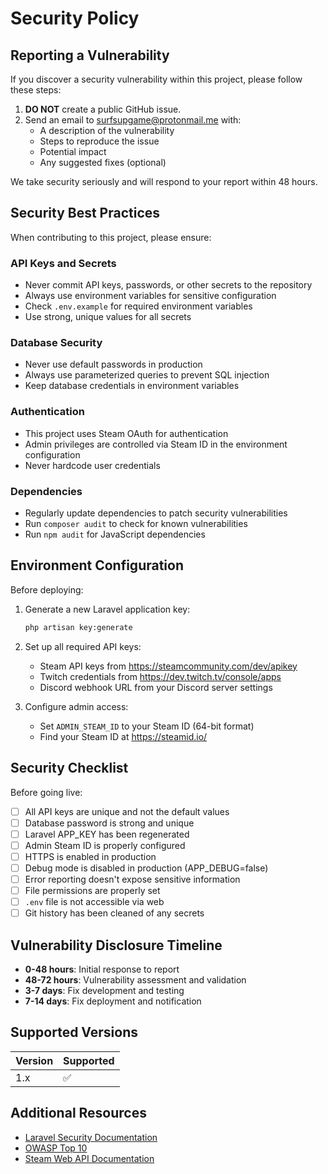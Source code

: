 # Security Policy

## Reporting a Vulnerability

If you discover a security vulnerability within this project, please follow these steps:

1. **DO NOT** create a public GitHub issue.
2. Send an email to surfsupgame@protonmail.me with:
   - A description of the vulnerability
   - Steps to reproduce the issue
   - Potential impact
   - Any suggested fixes (optional)

We take security seriously and will respond to your report within 48 hours.

## Security Best Practices

When contributing to this project, please ensure:

### API Keys and Secrets
- Never commit API keys, passwords, or other secrets to the repository
- Always use environment variables for sensitive configuration
- Check `.env.example` for required environment variables
- Use strong, unique values for all secrets

### Database Security
- Never use default passwords in production
- Always use parameterized queries to prevent SQL injection
- Keep database credentials in environment variables

### Authentication
- This project uses Steam OAuth for authentication
- Admin privileges are controlled via Steam ID in the environment configuration
- Never hardcode user credentials

### Dependencies
- Regularly update dependencies to patch security vulnerabilities
- Run `composer audit` to check for known vulnerabilities
- Run `npm audit` for JavaScript dependencies

## Environment Configuration

Before deploying:

1. Generate a new Laravel application key:
   ```bash
   php artisan key:generate
   ```

2. Set up all required API keys:
   - Steam API keys from https://steamcommunity.com/dev/apikey
   - Twitch credentials from https://dev.twitch.tv/console/apps
   - Discord webhook URL from your Discord server settings

3. Configure admin access:
   - Set `ADMIN_STEAM_ID` to your Steam ID (64-bit format)
   - Find your Steam ID at https://steamid.io/

## Security Checklist

Before going live:

- [ ] All API keys are unique and not the default values
- [ ] Database password is strong and unique
- [ ] Laravel APP_KEY has been regenerated
- [ ] Admin Steam ID is properly configured
- [ ] HTTPS is enabled in production
- [ ] Debug mode is disabled in production (APP_DEBUG=false)
- [ ] Error reporting doesn't expose sensitive information
- [ ] File permissions are properly set
- [ ] `.env` file is not accessible via web
- [ ] Git history has been cleaned of any secrets

## Vulnerability Disclosure Timeline

- **0-48 hours**: Initial response to report
- **48-72 hours**: Vulnerability assessment and validation
- **3-7 days**: Fix development and testing
- **7-14 days**: Fix deployment and notification

## Supported Versions

| Version | Supported          |
| ------- | ------------------ |
| 1.x     | :white_check_mark: |

## Additional Resources

- [Laravel Security Documentation](https://laravel.com/docs/security)
- [OWASP Top 10](https://owasp.org/www-project-top-ten/)
- [Steam Web API Documentation](https://partner.steamgames.com/doc/webapi_overview)
